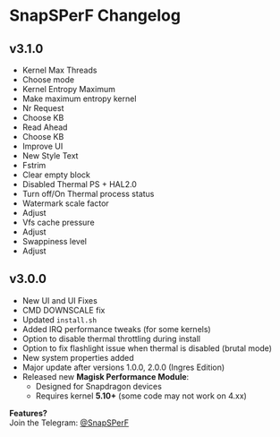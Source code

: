 # SnapSPerF Changelog

## v3.1.0
- Kernel Max Threads
- Choose mode
- Kernel Entropy Maximum
- Make maximum entropy kernel
- Nr Request
- Choose KB
- Read Ahead
- Choose KB
- Improve UI
- New Style Text
- Fstrim
- Clear empty block
- Disabled Thermal PS + HAL2.0
- Turn off/On Thermal process status
- Watermark scale factor
- Adjust
- Vfs cache pressure
- Adjust
- Swappiness level
- Adjust

## v3.0.0
- New UI and UI Fixes
- CMD DOWNSCALE fix
- Updated `install.sh`
- Added IRQ performance tweaks (for some kernels)
- Option to disable thermal throttling during install
- Option to fix flashlight issue when thermal is disabled (brutal mode)
- New system properties added
- Major update after versions 1.0.0, 2.0.0 (Ingres Edition)
- Released new **Magisk Performance Module**:
  - Designed for Snapdragon devices
  - Requires kernel **5.10+** (some code may not work on 4.xx)

**Features?**  
Join the Telegram: [@SnapSPerF](https://t.me/SnapSPerF)

